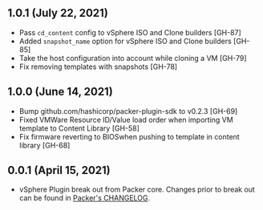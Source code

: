 ## 1.0.1 (July 22, 2021)

* Pass `cd_content` config to vSphere ISO and Clone builders [GH-87]
* Added `snapshot_name` option for vSphere ISO and Clone builders [GH-85]
* Take the host configuration into account while cloning a VM [GH-79]
* Fix removing templates with snapshots [GH-78]

## 1.0.0 (June 14, 2021)

* Bump github.com/hashicorp/packer-plugin-sdk to v0.2.3 [GH-69]
* Fixed VMWare Resource ID/Value load order when importing VM template to Content Library [GH-58]
* Fix firmware reverting to BIOSwhen pushing to template in content library [GH-68]

## 0.0.1 (April 15, 2021)

* vSphere Plugin break out from Packer core. Changes prior to break out can be found in [Packer's CHANGELOG](https://github.com/hashicorp/packer/blob/master/CHANGELOG.md).
